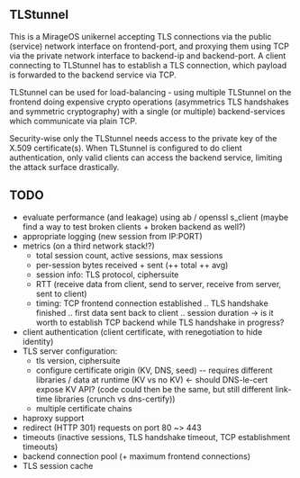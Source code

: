 ## TLStunnel

This is a MirageOS unikernel accepting TLS connections via the public (service)
network interface on frontend-port, and proxying them using TCP via the private
network interface to backend-ip and backend-port. A client connecting to
TLStunnel has to establish a TLS connection, which payload is forwarded to the
backend service via TCP.

TLStunnel can be used for load-balancing - using multiple TLStunnel on the
frontend doing expensive crypto operations (asymmetrics TLS handshakes and
symmetric cryptography) with a single (or multiple) backend-services which
communicate via plain TCP.

Security-wise only the TLStunnel needs access to the private key of the X.509
certificate(s). When TLStunnel is configured to do client authentication, only
valid clients can access the backend service, limiting the attack surface
drastically.

## TODO

- evaluate performance (and leakage) using ab / openssl s_client
   (maybe find a way to test broken clients + broken backend as well?)
- appropriate logging (new session from IP:PORT)
- metrics (on a third network stack!?)
  - total session count, active sessions, max sessions
  - per-session bytes received + sent (++ total ++ avg)
  - session info: TLS protocol, ciphersuite
  - RTT (receive data from client, send to server, receive from server, sent to client)
  - timing: TCP frontend connection established .. TLS handshake finished .. first data sent back to client .. session duration
    -> is it worth to establish TCP backend while TLS handshake in progress?
- client authentication (client certificate, with renegotiation to hide identity)
- TLS server configuration:
  - tls version, ciphersuite
  - configure certificate origin (KV, DNS, seed) -- requires different libraries / data at runtime (KV vs no KV) <- should DNS-le-cert expose KV API? (code could then be the same, but still different link-time libraries (crunch vs dns-certify))
  - multiple certificate chains
- haproxy support
- redirect (HTTP 301) requests on port 80 ~> 443
- timeouts (inactive sessions, TLS handshake timeout, TCP establishment timeouts)
- backend connection pool (+ maximum frontend connections)
- TLS session cache
